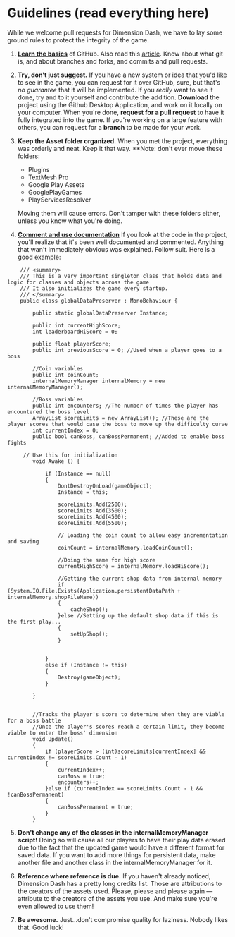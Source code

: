 ﻿# Guidelines **(read everything here)**
While we welcome pull requests for Dimension Dash, we have to lay some ground rules to protect the integrity of the game.

 1. **[Learn the basics](https://github.com/features)** of GitHub. Also read this [article](http://www.studica.com/blog/how-to-setup-github-with-unity-step-by-step-instructions). Know about what git is, and about branches and forks, and commits and pull requests.
 2. **Try, don't just suggest.** If you have a new system or idea that you'd like to see in the game, you can request for it over GitHub, sure, but that's *no guarantee* that it will be implemented. If you *really* want to see it done, try and to it yourself and contribute the addition. **Download** the project using the Github Desktop Application, and work on it locally on your computer. When you're done, **request for a pull request** to have it fully integrated into the game. If you're working on a large feature with others, you can request for a **branch** to be made for your work.
 3. **Keep the Asset folder organized.** When you met the project, everything was orderly and neat. Keep it that way. **Note: don't ever move these folders:
	 - Plugins 
	 - TextMesh Pro
	 - Google Play Assets
	 - GooglePlayGames 
	 - PlayServicesResolver 
	 
	Moving them will cause errors. Don't tamper with these folders either, unless you know what you're doing.

 4. **[Comment and use documentation](https://www.loadingdeveloper.com/writing-cleaner-code-part-one/)** If you look at the code in the project, you'll realize that it's been well documented and commented. Anything that wan't immediately obvious was explained. Follow suit. Here is a good example:
```
	/// <summary>
	/// This is a very important singleton class that holds data and logic for classes and objects across the game
	/// It also initializes the game every startup.
	/// </summary>
	public class globalDataPreserver : MonoBehaviour {
	
	    public static globalDataPreserver Instance;
	
	    public int currentHighScore;
	    int leaderboardHiScore = 0;
	
	    public float playerScore;
	    public int previousScore = 0; //Used when a player goes to a boss
	
	    //Coin variables
	    public int coinCount;
	    internalMemoryManager internalMemory = new internalMemoryManager();
	
	    //Boss variables
	    public int encounters; //The number of times the player has encountered the boss level
	    ArrayList scoreLimits = new ArrayList(); //These are the player scores that would case the boss to move up the difficulty curve
	    int currentIndex = 0;
	    public bool canBoss, canBossPermanent; //Added to enable boss fights
	
	 // Use this for initialization
	    void Awake () {
	
	        if (Instance == null)
	        {
	            DontDestroyOnLoad(gameObject);
	            Instance = this;
	
	            scoreLimits.Add(2500);
	            scoreLimits.Add(3500);
	            scoreLimits.Add(4500);
	            scoreLimits.Add(5500);
	
	            // Loading the coin count to allow easy incrementation and saving
	            coinCount = internalMemory.loadCoinCount();
	
	            //Doing the same for high score
	            currentHighScore = internalMemory.loadHiScore();
	
	            //Getting the current shop data from internal memory
	            if (System.IO.File.Exists(Application.persistentDataPath + internalMemory.shopFileName))
	            {
	                cacheShop();
	            }else //Setting up the default shop data if this is the first play...
	            {
	                setUpShop();
	            }
	
	
	        }
	        else if (Instance != this)
	        {
	            Destroy(gameObject);
	        }
	        
		}
	
	
	    //Tracks the player's score to determine when they are viable for a boss battle
	    //Once the player's scores reach a certain limit, they become viable to enter the boss' dimension
	    void Update()
	    {
	        if (playerScore > (int)scoreLimits[currentIndex] && currentIndex != scoreLimits.Count - 1)
	        {
	            currentIndex++;
	            canBoss = true;
	            encounters++;
	        }else if (currentIndex == scoreLimits.Count - 1 && !canBossPermanent)
	        {
	            canBossPermanent = true;
	        }
	    }
```
	

 5. **Don't change any of the classes in the internalMemoryManager script!** Doing so will cause all our players to have their play data erased due to the fact that the updated game would have a different format for saved data. If you want to add more things for persistent data, make another file and another class in the internalMemoryManager for it.
 
 7. **Reference where reference is due.** If you haven't already noticed,  Dimension Dash has a pretty long credits list. Those are attributions to the creators of the assets used. Please, please and please again — attribute to the creators of the assets you use. And make sure you're even allowed to use them!
 
 6. **Be awesome.** Just...don't compromise quality for laziness. Nobody likes that. Good luck!

